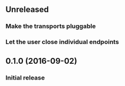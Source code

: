 ## Unreleased

### Make the transports pluggable
### Let the user close individual endpoints

## 0.1.0 (2016-09-02)

### Initial release